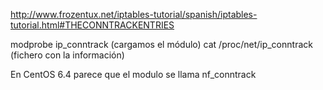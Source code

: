 http://www.frozentux.net/iptables-tutorial/spanish/iptables-tutorial.html#THECONNTRACKENTRIES

modprobe ip_conntrack (cargamos el módulo)
cat /proc/net/ip_conntrack (fichero con la información)


En CentOS 6.4 parece que el modulo se llama nf_conntrack
